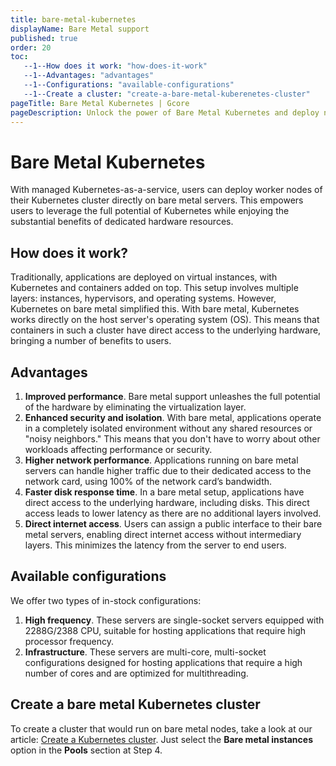 ```yaml
---
title: bare-metal-kubernetes
displayName: Bare Metal support
published: true
order: 20
toc:
   --1--How does it work: "how-does-it-work"
   --1--Advantages: "advantages"
   --1--Configurations: "available-configurations"
   --1--Create a cluster: "create-a-bare-metal-kuberenetes-cluster"
pageTitle: Bare Metal Kubernetes | Gcore
pageDescription: Unlock the power of Bare Metal Kubernetes and deploy nodes directly on physical servers for better performance, security, and direct internet access.
---
```

# Bare Metal Kubernetes

With managed Kubernetes-as-a-service, users can deploy worker nodes of their Kubernetes cluster directly on bare metal servers. This empowers users to leverage the full potential of Kubernetes while enjoying the substantial benefits of dedicated hardware resources.

## How does it work?

Traditionally, applications are deployed on virtual instances, with Kubernetes and containers added on top. This setup involves multiple layers: instances, hypervisors, and operating systems. However, Kubernetes on bare metal simplified this. With bare metal, Kubernetes works directly on the host server's operating system (OS). This means that containers in such a cluster have direct access to the underlying hardware, bringing a number of benefits to users.

## Advantages

1. **Improved performance**. Bare metal support unleashes the full potential of the hardware by eliminating the virtualization layer. 
2. **Enhanced security and isolation**. With bare metal, applications operate in a completely isolated environment without any shared resources or "noisy neighbors." This means that you don't have to worry about other workloads affecting performance or security.
3. **Higher network performance**. Applications running on bare metal servers can handle higher traffic due to their dedicated access to the network card, using 100% of the network card’s bandwidth.
4. **Faster disk response time**. In a bare metal setup, applications have direct access to the underlying hardware, including disks. This direct access leads to lower latency as there are no additional layers involved.
5. **Direct internet access**. Users can assign a public interface to their bare metal servers, enabling direct internet access without intermediary layers. This minimizes the latency from the server to end users.

## Available configurations

We offer two types of in-stock configurations:

1. **High frequency**. These servers are single-socket servers equipped with 2288G/2388 CPU, suitable for hosting applications that require high processor frequency.
2. **Infrastructure**. These servers are multi-core, multi-socket configurations designed for hosting applications that require a high number of cores and are optimized for multithreading.

## Create a bare metal Kubernetes cluster

To create a cluster that would run on bare metal nodes, take a look at our article: <a href="https://gcore.com/docs/cloud/kubernetes/clusters/create-a-kubernetes-cluster" target="_blank">Create a Kubernetes cluster</a>. Just select the **Bare metal instances** option in the **Pools** section at Step 4.


